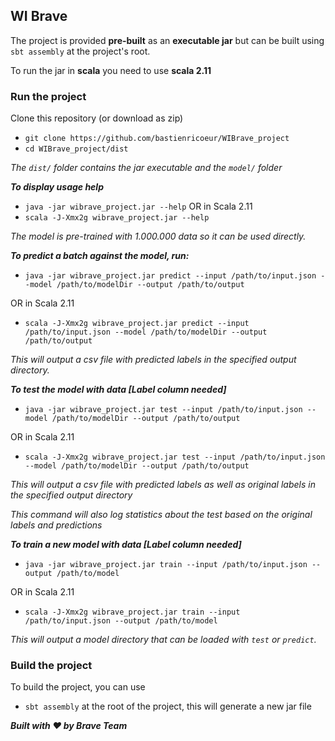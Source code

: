 ## WI Brave

The project is provided **pre-built** as an **executable jar** but can be built using `sbt assembly` at the project's root.

To run the jar in **scala** you need to use **scala 2.11**
### Run the project
Clone this repository (or download as zip)
- `git clone https://github.com/bastienricoeur/WIBrave_project`
- `cd WIBrave_project/dist`

*The `dist/` folder contains the jar executable and the `model/` folder*

***To display usage help***
- `java -jar wibrave_project.jar --help`
OR in Scala 2.11
- `scala -J-Xmx2g wibrave_project.jar --help`

*The model is pre-trained with 1.000.000 data so it can be used directly.*

***To predict a batch against the model, run:***
- `java -jar wibrave_project.jar predict --input /path/to/input.json --model /path/to/modelDir --output /path/to/output`

OR in Scala 2.11

- `scala -J-Xmx2g wibrave_project.jar predict --input /path/to/input.json --model /path/to/modelDir --output /path/to/output`

*This will output a csv file with predicted labels in the specified output directory.*

***To test the model with data [Label column needed]***
- `java -jar wibrave_project.jar test --input /path/to/input.json --model /path/to/modelDir --output /path/to/output`

OR in Scala 2.11

- `scala -J-Xmx2g wibrave_project.jar test --input /path/to/input.json --model /path/to/modelDir --output /path/to/output`

*This will output a csv file with predicted labels as well as original labels in the specified output directory*

*This command will also log statistics about the test based on the original labels and predictions*

***To train a new model with data [Label column needed]***
- `java -jar wibrave_project.jar train --input /path/to/input.json --output /path/to/model`

OR in Scala 2.11

- `scala -J-Xmx2g wibrave_project.jar train --input /path/to/input.json --output /path/to/model`

*This will output a model directory that can be loaded with `test` or `predict`.*

### Build the project

To build the project, you can use
- `sbt assembly`
at the root of the project, this will generate a new jar file


***Built with :heart: by Brave Team***
